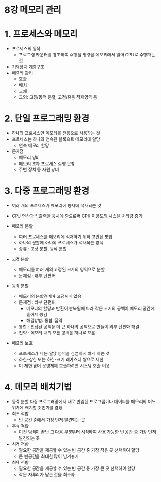 # 8강 메모리 관리

# 1. 프로세스와 메모리

- 프로세스의 동작
    - 프로그램 카운터를 참조하여 수행될 명령을 메모리에서 읽어 CPU로 수행하는 것
- 기억장치 계층구조
- 메모리 관리
    - 호출
    - 배치
    - 교체
    - 그외: 고정/동적 분할, 고정/유동 적재영역 등

# 2. 단일 프로그래밍 환경

- 하나의 프로세스만 메모리를 전용으로 사용하는 것
- 프로세스는 하나의 연속된 블록으로 메모리에 할당
    - 연속 메모리 할당
- 문제점
    - 메모리 낭비
    - 메모리 초과 프로세스 실행 못함
    - 주변 장치 등 자원 낭비

# 3. 다중 프로그래밍 환경

- 여러 개의 프로세스가 메모리에 동시에 적재되는 것
- CPU 연산과 입출력을 동시에 함으로써 CPU 이용도와 시스템 처리량 증가

- 메모리 분할
    - 여러 프로세스를 메모리에 적재하기 위해 고안된 방법
    - 하나의 분할에 하나의 프로세스가 적재되는 방식
    - 종류 : 고정 분할, 동적 분할
- 고정 분할
    - 메모리를 여러 개의 고정된 크기의 영역으로 분할
    - 문제점 : 내부 단편화
- 동적 분할
    - 메모리의 분할경계가 고정되지 않음
    - 문제점 : 외부 단편화
        - 메모리의 할당과 반환이 반복됨에 따라 작은 크기의 공백이 메모리 공간에 흩어져 생김
        - 해결방법: 통합, 집약
    - 통합 : 인접된 공백을 더 큰 하나의 공백으로 만들어 외부 단편화 해결
    - 집약 : 메모리 내의 모든 공백을 하나로 모음
- 메모리 보호
    - 프로세스가 다른 할당 영역을 침범하지 않게 하는 것
    - 하한-상한 또는 하한-크기 레지스터 쌍으로 제한
    - 이 제한 넘어 운영체제 호출하려면 시스템 호출 이용

# 4. 메모리 배치기법

- 동적 분할 다중 프로그래밍에서 새로 반입된 프로그램이나 데이터를 메모리의 어느 위치에 배치할 것인가를 결정
- 최초 적합
    - 빈 공간 중에서 가장 먼저 발견되는 곳
- 후속 적합
    - 이전 탐색이 끝난 그 다음 부분부터 시작하여 사용 가능한 빈 공간 중 가장 먼저 발견되는 곳
- 최적 적합
    - 필요한 공간을 제공할 수 있는 빈 공간 중 가장 작은 곳 선택하여 할당
    - 큰 빈공간을 최대한 많이 남겨놓기
- 최악 적합
    - 필요한 공간을 제공할 수 있는 빈 공간 중 가장 큰 곳 선택하여 할당
    - 작은 자투리가 남는 것을 최소화